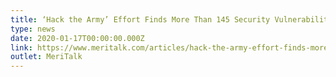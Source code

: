 ```yaml
---
title: ‘Hack the Army’ Effort Finds More Than 145 Security Vulnerabilities
type: news
date: 2020-01-17T00:00:00.000Z
link: https://www.meritalk.com/articles/hack-the-army-effort-finds-more-than-145-security-vulnerabilities/
outlet: MeriTalk
---
```

